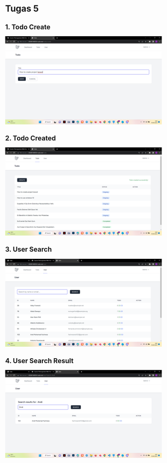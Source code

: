 # Tugas 5

## 1. Todo Create

![Alt text](screenshot/tugas5/Todo_Create.png)

## 2. Todo Created

![Alt text](screenshot/tugas5/Todo_Created.png)

## 3. User Search

![Alt text](screenshot/tugas5/User_Search.png)

## 4. User Search Result

![Alt text](screenshot/tugas5/User_Search_Result.png)